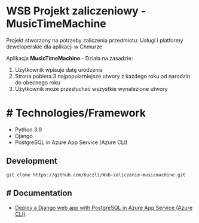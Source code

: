 ﻿# WSB Projekt zaliczeniowy - MusicTimeMachine

Projekt stworzony na potrzeby zaliczenia przedmiotu: 
Usługi i platformy deweloperskie dla aplikacji w Chmurze

Aplikacja **MusicTimeMachine** - Działa na zasadzie:

 1. Użytkownik wpisuje datę urodzenia
 2. Strona pobiera  3 najpopularniejsze utwory z każdego roku od narodzin do obecnego roku
 3. Użytkownik może przesłuchać wszystkie wynalezione utwory

# #  Technologies/Framework

 - Python 3.9
 - Django
 - PostgreSQL in Azure App Service (Azure CLI)

## Development

	git clone https://github.com/Kuczli/Wsb-zaliczenie-musicmachine.git

	

## # Documentation

-   [Deploy a Django web app with PostgreSQL in Azure App Service (Azure CLI)](https://docs.microsoft.com/azure/app-service/containers/tutorial-python-postgresql-app).



